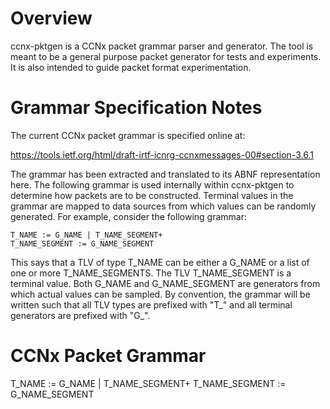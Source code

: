 # Overview

ccnx-pktgen is a CCNx packet grammar parser and generator. The tool is meant to be a general
purpose packet generator for tests and experiments. It is also intended to 
guide packet format experimentation. 

# Grammar Specification Notes

The current CCNx packet grammar is specified online at:

https://tools.ietf.org/html/draft-irtf-icnrg-ccnxmessages-00#section-3.6.1

The grammar has been extracted and translated to its ABNF representation
here. The following grammar is used internally within ccnx-pktgen to 
determine how packets are to be constructed. Terminal values in the grammar
are mapped to data sources from which values can be randomly generated. 
For example, consider the following grammar:

~~~
T_NAME := G_NAME | T_NAME_SEGMENT+
T_NAME_SEGMENT := G_NAME_SEGMENT
~~~

This says that a TLV of type T_NAME can be either a G_NAME or
a list of one or more T_NAME_SEGMENTS. The TLV T_NAME_SEGMENT
is a terminal value. Both G_NAME and G_NAME_SEGMENT are generators
from which actual values can be sampled. By convention, the grammar
will be written such that all TLV types are prefixed with "T_"
and all terminal generators are prefixed with "G_".

# CCNx Packet Grammar

T_NAME := G_NAME | T_NAME_SEGMENT+
T_NAME_SEGMENT := G_NAME_SEGMENT


